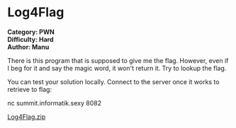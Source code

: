 # Log4Flag

**Category: PWN <br>
Difficulty: Hard <br>
Author: Manu**

There is this program that is supposed to give me the flag. However, even if I beg for it and say the magic word, it won't return it. Try to lookup the flag.

You can test your solution locally. Connect to the server once it works to retrieve to flag:

nc summit.informatik.sexy 8082

[Log4Flag.zip](Log4Flag.zip)
